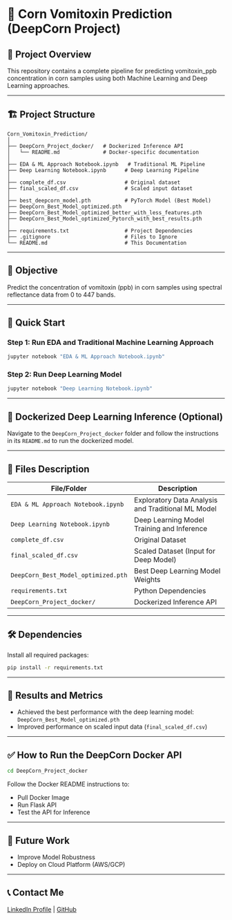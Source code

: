 # 🌽 Corn Vomitoxin Prediction (DeepCorn Project)

## 📝 **Project Overview**
This repository contains a complete pipeline for predicting vomitoxin_ppb concentration in corn samples using both Machine Learning and Deep Learning approaches.

---

## 🏗️ **Project Structure**
```
Corn_Vomitoxin_Prediction/
│
├── DeepCorn_Project_docker/   # Dockerized Inference API
│   └── README.md              # Docker-specific documentation
│
├── EDA & ML Approach Notebook.ipynb   # Traditional ML Pipeline
├── Deep Learning Notebook.ipynb      # Deep Learning Pipeline
│
├── complete_df.csv                   # Original dataset
├── final_scaled_df.csv               # Scaled input dataset
│
├── best_deepcorn_model.pth           # PyTorch Model (Best Model)
├── DeepCorn_Best_Model_optimized.pth    
├── DeepCorn_Best_Model_optimized_better_with_less_features.pth
├── DeepCorn_Best_Model_optimized_Pytorch_with_best_results.pth
│
├── requirements.txt                  # Project Dependencies
├── .gitignore                        # Files to Ignore
└── README.md                         # This Documentation
```

---

## 🎯 **Objective**
Predict the concentration of vomitoxin (ppb) in corn samples using spectral reflectance data from 0 to 447 bands.

---

## 🚀 **Quick Start**

### Step 1: Run EDA and Traditional Machine Learning Approach
```bash
jupyter notebook "EDA & ML Approach Notebook.ipynb"
```

### Step 2: Run Deep Learning Model
```bash
jupyter notebook "Deep Learning Notebook.ipynb"
```

---

## 🐋 **Dockerized Deep Learning Inference (Optional)**

Navigate to the `DeepCorn_Project_docker` folder and follow the instructions in its `README.md` to run the dockerized model.

---

## 📂 **Files Description**

| File/Folder                 | Description                                      |
|-------------------|----------------------------------------------------|
| `EDA & ML Approach Notebook.ipynb` | Exploratory Data Analysis and Traditional ML Model |
| `Deep Learning Notebook.ipynb`    | Deep Learning Model Training and Inference |
| `complete_df.csv`             | Original Dataset |
| `final_scaled_df.csv`        | Scaled Dataset (Input for Deep Model) |
| `DeepCorn_Best_Model_optimized.pth` | Best Deep Learning Model Weights |
| `requirements.txt`         | Python Dependencies |
| `DeepCorn_Project_docker/`| Dockerized Inference API |

---

## 🛠️ **Dependencies**

Install all required packages:
```bash
pip install -r requirements.txt
```

---

## 🛑 **Results and Metrics**
- Achieved the best performance with the deep learning model: `DeepCorn_Best_Model_optimized.pth`
- Improved performance on scaled input data (`final_scaled_df.csv`)

---

## ✅ **How to Run the DeepCorn Docker API**

```bash
cd DeepCorn_Project_docker
```

Follow the Docker README instructions to:
- Pull Docker Image
- Run Flask API
- Test the API for Inference

---

## 🌟 **Future Work**
- Improve Model Robustness
- Deploy on Cloud Platform (AWS/GCP)

---

## 📞 **Contact Me**
[LinkedIn Profile](https://www.linkedin.com/in/mohitgupta012/) | [GitHub](https://github.com/MohitGupta0123)